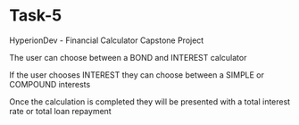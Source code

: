# Task-5
HyperionDev - Financial Calculator Capstone Project

The user can choose between a BOND and INTEREST calculator

If the user chooses INTEREST they can choose between a SIMPLE or COMPOUND interests

Once the calculation is completed they will be presented with a total interest rate or total loan repayment
